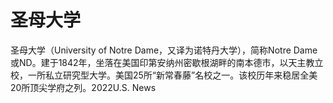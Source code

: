 # 圣母大学

圣母大学（University of Notre Dame，又译为诺特丹大学），简称Notre Dame或ND。建于1842年，坐落在美国印第安纳州密歇根湖畔的南本德市，以天主教立校，一所私立研究型大学。美国25所“新常春藤”名校之一。该校历年来稳居全美20所顶尖学府之列。2022U.S. News